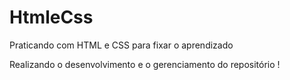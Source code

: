 # HtmleCss
 Praticando com HTML e CSS para fixar o aprendizado

Realizando o desenvolvimento e o gerenciamento do repositório !